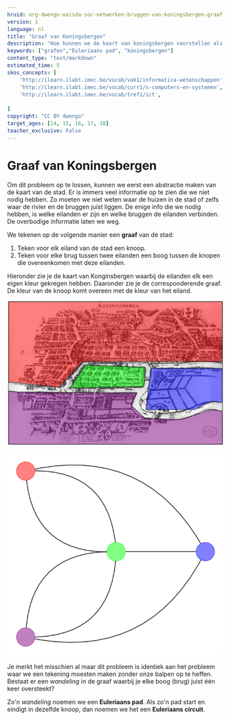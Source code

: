 ```yaml
---
hruid: org-dwengo-waisda-soc-netwerken-bruggen-van-koningsbergen-graaf
version: 1
language: nl
title: "Graaf van Koningsbergen"
description: "Hoe kunnen we de kaart van koningsbergen voorstellen als een graaf om zo het probleem te kunnen oplossen."
keywords: ["grafen","Euleriaans pad", "koningsbergen"]
content_type: "text/markdown"
estimated_time: 5
skos_concepts: [
    'http://ilearn.ilabt.imec.be/vocab/vak1/informatica-wetenschappen', 
    'http://ilearn.ilabt.imec.be/vocab/curr1/s-computers-en-systemen',
    'http://ilearn.ilabt.imec.be/vocab/tref1/ict',

]
copyright: "CC BY dwengo"
target_ages: [14, 15, 16, 17, 18]
teacher_exclusive: False
---
```


# Graaf van Koningsbergen

Om dit probleem op te lossen, kunnen we eerst een abstractie maken van de kaart van de stad. Er is immers veel informatie op te zien die we niet nodig hebben. Zo moeten we niet weten waar de huizen in de stad of zelfs waar de rivier en de bruggen juist liggen. De enige info die we nodig hebben, is welke eilanden er zijn en welke bruggen de eilanden verbinden. De overbodige informatie laten we weg.

We tekenen op de volgende manier een **graaf** van de stad:

1. Teken voor elk eiland van de stad een knoop.
2. Teken voor elke brug tussen twee eilanden een boog tussen de knopen die overeenkomen met deze eilanden.

Hieronder zie je de kaart van Konginsbergen waarbij de eilanden elk een eigen kleur gekregen hebben. Daaronder zie je de corresponderende graaf. De kleur van de knoop komt overeen met de kleur van het eiland.

![](images/koningsbergen_colored.png)

![](images/koningsbergen_color_graph.svg)


Je merkt het misschien al maar dit probleem is identiek aan het probleem waar we een tekening moesten maken zonder onze balpen op te heffen. Bestaat er een *wandeling* in de graaf waarbij je elke boog (brug) juist één keer oversteekt?

Zo'n *wandeling* noemen we een **Euleriaans pad**. Als zo'n pad start en eindigt in dezelfde knoop, dan noemen we het een **Euleriaans circuit**.


